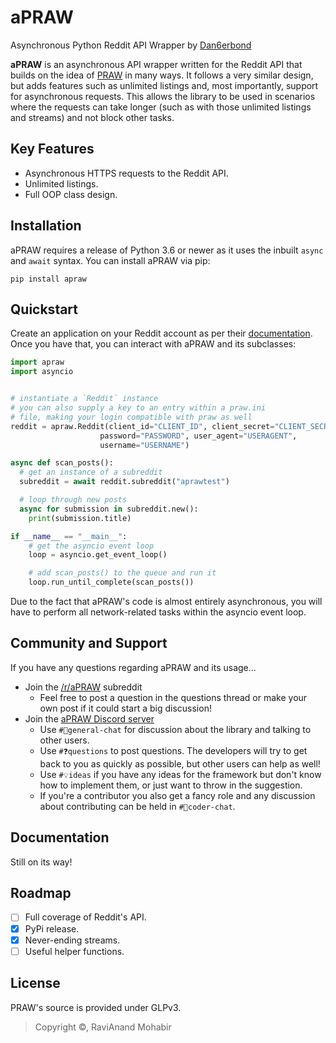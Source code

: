# aPRAW

Asynchronous Python Reddit API Wrapper by [Dan6erbond](https://dan6erbond.github.io)

**aPRAW** is an asynchronous API wrapper written for the Reddit API that builds on the idea of [PRAW](https://github.com/praw-dev/praw) in many ways. It follows a very similar design, but adds features such as unlimited listings and, most importantly, support for asynchronous requests. This allows the library to be used in scenarios where the requests can take longer (such as with those unlimited listings and streams) and not block other tasks.

## Key Features

 - Asynchronous HTTPS requests to the Reddit API.
 - Unlimited listings.
 - Full OOP class design.

## Installation

aPRAW requires a release of Python 3.6 or newer as it uses the inbuilt `async` and `await` syntax. You can install aPRAW via pip:

```pip install apraw```

## Quickstart

Create an application on your Reddit account as per their [documentation](https://github.com/reddit-archive/reddit/wiki/OAuth2-Quick-Start-Example). Once you have that, you can interact with aPRAW and its subclasses:

```python
import apraw
import asyncio


# instantiate a `Reddit` instance
# you can also supply a key to an entry within a praw.ini
# file, making your login compatible with praw as well
reddit = apraw.Reddit(client_id="CLIENT_ID", client_secret="CLIENT_SECRET",
                    password="PASSWORD", user_agent="USERAGENT",
                    username="USERNAME")

async def scan_posts():
  # get an instance of a subreddit
  subreddit = await reddit.subreddit("aprawtest")

  # loop through new posts
  async for submission in subreddit.new():
    print(submission.title)

if __name__ == "__main__":
    # get the asyncio event loop
    loop = asyncio.get_event_loop()

    # add scan_posts() to the queue and run it
    loop.run_until_complete(scan_posts())
```

Due to the fact that aPRAW's code is almost entirely asynchronous, you will have to perform all network-related tasks within the asyncio event loop.

## Community and Support

If you have any questions regarding aPRAW and its usage...

 - Join the [/r/aPRAW](https://reddit.com/r/aPRAW) subreddit
   - Feel free to post a question in the questions thread or make your own post if it could start a big discussion!
 - Join the [aPRAW Discord server](https://discord.gg/66avTS7)
   - Use `#💬general-chat` for discussion about the library and talking to other users.
   - Use `#❓questions` to post questions. The developers will try to get back to you as quickly as possible, but other users can help as well!
   - Use `#💡ideas` if you have any ideas for the framework but don't know how to implement them, or just want to throw in the suggestion.
   - If you're a contributor you also get a fancy role and any discussion about contributing can be held in `#💬coder-chat`.

## Documentation

Still on its way!

## Roadmap

- [ ] Full coverage of Reddit's API.
- [x] PyPi release.
- [x] Never-ending streams.
- [ ] Useful helper functions.

## License
PRAW's source is provided under GLPv3.
> Copyright ©, RaviAnand Mohabir
